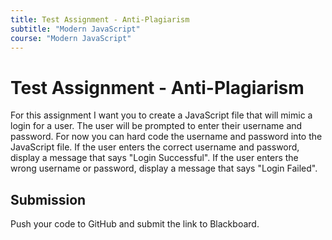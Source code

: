 ```yaml
---
title: Test Assignment - Anti-Plagiarism
subtitle: "Modern JavaScript"
course: "Modern JavaScript"
---
```


# Test Assignment - Anti-Plagiarism

For this assignment I want you to create a JavaScript file that will mimic a login for a user. The user will be prompted to enter their username and password. For now you can hard code the username and password into the JavaScript file. If the user enters the correct username and password, display a message that says "Login Successful". If the user enters the wrong username or password, display a message that says "Login Failed".

## Submission

Push your code to GitHub and submit the link to Blackboard.
